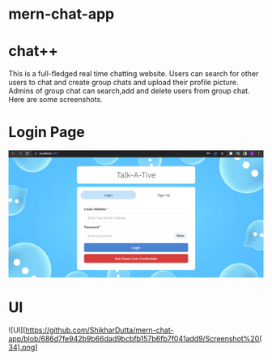 # mern-chat-app
# chat++
This is a full-fledged real time chatting website. Users can search for other users to chat and create group chats and upload their profile picture. Admins of group chat can search,add and delete users from group chat.\
Here are some screenshots.


<h1>Login Page</h1>

![Login page](https://github.com/ShikharDutta/mern-chat-app/blob/c76fd61d568411aaa2d2e78cb3d3584f47a325d9/Screenshot%20(33).png)

<h1>UI</h1>

![UI][https://github.com/ShikharDutta/mern-chat-app/blob/686d7fe942b9b66dad9bcbfb157b6fb7f041add9/Screenshot%20(34).png]
